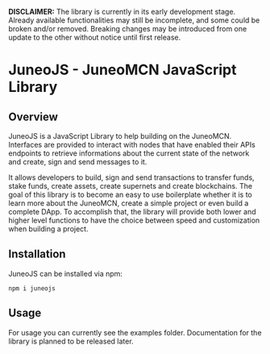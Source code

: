 **DISCLAIMER:** The library is currently in its early development stage. Already available functionalities may still be incomplete, and some could be broken and/or removed. Breaking changes may be introduced from one update to the other without notice until first release.

# JuneoJS - JuneoMCN JavaScript Library

## Overview

JuneoJS is a JavaScript Library to help building on the JuneoMCN. Interfaces are provided to interact with nodes that have enabled their APIs endpoints to retrieve informations about the current state of the network and create, sign and send messages to it.

It allows developers to build, sign and send transactions to transfer funds, stake funds, create assets, create supernets and create blockchains. The goal of this library is to become an easy to use boilerplate whether it is to learn more about the JuneoMCN, create a simple project or even build a complete DApp. To accomplish that, the library will provide both lower and higher level functions to have the choice between speed and customization when building a project.

## Installation

JuneoJS can be installed via npm:

`npm i juneojs`

## Usage

For usage you can currently see the examples folder. Documentation for the library is planned to be released later.
